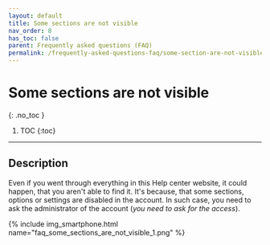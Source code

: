 ```yaml
---
layout: default
title: Some sections are not visible
nav_order: 8
has_toc: false
parent: Frequently asked questions (FAQ)
permalink: /frequently-asked-questions-faq/some-section-are-not-visible
---
```


# Some sections are not visible
{: .no_toc }

1. TOC
{:toc}

---

## Description
Even if you went through everything in this Help center website, it could happen, that you aren't able to find it. It's because, that some sections, options or settings are disabled in the account. In such case, you need to ask the administrator of the account (_you need to ask for the access_).

{% include img_smartphone.html name="faq_some_sections_are_not_visible_1.png" %}